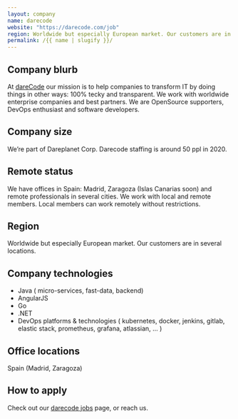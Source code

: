 ```yaml
---
layout: company
name: darecode
website: "https://darecode.com/job"
region: Worldwide but especially European market. Our customers are in several locations.
permalink: /{{ name | slugify }}/
---
```


## Company blurb

At [dareCode](https://dareCode.com) our mission is to help companies to transform IT by doing things in other ways: 100% tecky and transparent. We work with worldwide enterprise companies and best partners. We are OpenSource supporters, DevOps enthusiast and software developers.

## Company size

We’re part of Dareplanet Corp. Darecode staffing is around 50 ppl in 2020.

## Remote status

We have offices in Spain: Madrid, Zaragoza (Islas Canarias soon) and remote professionals in several cities. We work with local and remote members. Local members can work remotely without restrictions.

## Region

Worldwide but especially European market. Our customers are in several locations.

## Company technologies

* Java ( micro-services, fast-data, backend)
* AngularJS
* Go
* .NET
* DevOps platforms & technologies ( kubernetes, docker, jenkins, gitlab, elastic stack, prometheus, grafana, atlassian,  ... )

## Office locations

Spain (Madrid, Zaragoza)

## How to apply

Check out our [darecode jobs](https://darecode.com/job) page, or reach us.